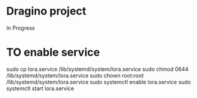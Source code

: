 # Dragino project 
In Progress

# TO enable service
sudo cp lora.service /lib/systemd/system/lora.service
sudo chmod 0644 /lib/systemd/system/lora.service
sudo chown root:root /lib/systemd/system/lora.service
sudo systemctl enable lora.service
sudo systemctl start lora.service


